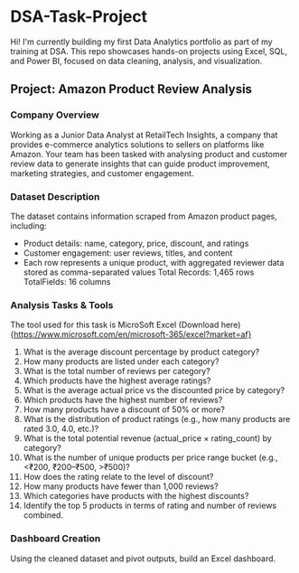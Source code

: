 # DSA-Task-Project
Hi! I'm currently building my first Data Analytics portfolio as part of my training at DSA. This repo showcases hands-on projects using Excel, SQL, and Power BI, focused on data cleaning, analysis, and visualization.

## Project: Amazon Product Review Analysis

### Company Overview
Working as a Junior Data Analyst at RetailTech Insights, a company that provides e-commerce analytics solutions to sellers on platforms like Amazon. Your team has been
tasked with analysing product and customer review data to generate insights that can guide product improvement, marketing strategies, and customer engagement.

### Dataset Description
The dataset contains information scraped from Amazon product pages, including:
-  Product details: name, category, price, discount, and ratings
- Customer engagement: user reviews, titles, and content
- Each row represents a unique product, with aggregated reviewer data stored as comma-separated values
Total Records: 1,465 rows TotalFields: 16 columns

### Analysis Tasks & Tools
The tool used for this task is MicroSoft Excel (Download here){https://www.microsoft.com/en/microsoft-365/excel?market=af}

   1. What is the average discount percentage by product category?
   2. How many products are listed under each category?
   3. What is the total number of reviews per category?
   4. Which products have the highest average ratings?
   5. What is the average actual price vs the discounted price by category?
   6. Which products have the highest number of reviews?
   7. How many products have a discount of 50% or more?
   8. What is the distribution of product ratings (e.g., how many products are rated 3.0, 4.0, etc.)?
   9. What is the total potential revenue (actual_price × rating_count) by category?
   10. What is the number of unique products per price range bucket (e.g., <₹200, ₹200–₹500, >₹500)?
   11. How does the rating relate to the level of discount?
   12. How many products have fewer than 1,000 reviews?
   13. Which categories have products with the highest discounts?
   14. Identify the top 5 products in terms of rating and number of reviews combined.

### Dashboard Creation
Using the cleaned dataset and pivot outputs, build an Excel dashboard.

